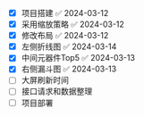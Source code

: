 - [x] 项目搭建 ✅ 2024-03-12
- [x] 采用缩放策略 ✅ 2024-03-12
- [x] 修改布局 ✅ 2024-03-12
- [x] 左侧折线图 ✅ 2024-03-14
- [x] 中间元器件Top5 ✅ 2024-03-13
- [x] 右侧漏斗图 ✅ 2024-03-13
- [ ] 大屏刷新时间
- [ ] 接口请求和数据整理
- [ ] 项目部署